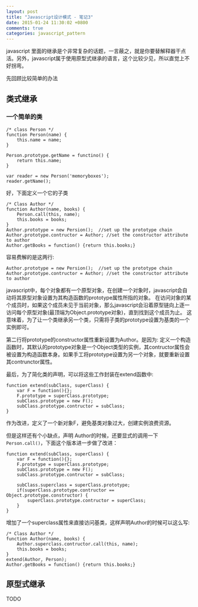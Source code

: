 ```yaml
---
layout: post
title: "Javascript设计模式 - 笔记3"
date: 2015-01-24 11:30:02 +0800
comments: true
categories: javascript_pattern
---
```

javascript 里面的继承是个非常复杂的话题，一言蔽之，就是你要替解释器干点活。另外，javascript属于使用原型式继承的语言，这个比较少见，所以直觉上不好拐弯。

先回顾比较简单的办法

## 类式继承

### 一个简单的类

```
/* class Person */
function Person(name) {
    this.name = name;
}

Person.prototype.getName = functino() {
    return this.name;
}

var reader = new Person('memoryboxes');
reader.getName();
```

好，下面定义一个它的子类

```
/* Class Author */
function Author(name, books) {
    Person.call(this, name);
    this.books = books;
}
Author.prototype = new Persion();  //set up the prototype chain
Author.prototype.contructor = Author; //set the constructor attribute to author
Author.getBooks = function() {return this.books;}
```

容易费解的是这两行:
```
Author.prototype = new Persion();  //set up the prototype chain
Author.prototype.contructor = Author; //set the constructor attribute to author
```

javascript中，每个对象都有一个原型对象，在创建一个对象时，javascript会自动将其原型对象设置为其构造函数的prototype属性所指的对象。
在访问对象的某个成员时，如果这个成员未见于当前对象，那么javascript会沿着原型链向上逐一访问每个原型对象(最顶端为Object.prototype对象)，直到找到这个成员为止。
这意味着，为了让一个类继承另一个类，只需将子类的prototype设置为基类的一个实例即可。

第二行将prototype的constructor属性重新设置为Author。是因为:
定义一个构造函数时，其默认的prototype对象是一个Object类型的实例，其contructor属性会被设置为构造函数本身。如果手工将prototype设置为另一个对象，就要重新设置其contrunctor属性。

最后，为了简化类的声明，可以将这些工作封装在extend函数中:

```
function extend(subClass, superClass) {
    var F = function(){};
    F.prototype = superClass.prototype;
    subClass.prototype = new F();
    subClass.prototype.contructor = subClass;
}
```
作为改进，定义了一个新对象F，避免基类对象过大，创建实例浪费资源。

但是这样还有个小缺点，声明 Author的时候，还要显式的调用一下`Person.call()`，下面这个版本进一步做了改进：
```
function extend(subClass, superClass) {
    var F = function(){};
    F.prototype = superClass.prototype;
    subClass.prototype = new F();
    subClass.prototype.contructor = subClass;

    subClass.superclass = superClass.prototype;
    if(superClass.prototype.contructor == Object.prototype.constructor) {
        superClass.prototype.contructor = superClass;
    }
}
```

增加了一个superclass属性来直接访问基类，这样声明Author的时候可以这么写:
```
/* Class Author */
function Author(name, books) {
    Author.superclass.contructor.call(this, name);
    this.books = books;
}
extend(Author, Person);
Author.getBooks = function() {return this.books;}
```

## 原型式继承
TODO
